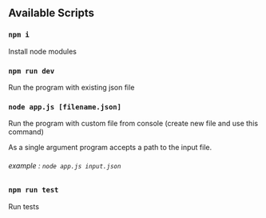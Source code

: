 ## Available Scripts
### `npm i`

Install node modules

### `npm run dev`
Run the program with existing json file

### `node app.js [filename.json]`
Run the program with custom file from console (create new file and use this command)

As a single argument program accepts a path to the input file.

###### example :  `node app.js input.json`


### `npm run test`
Run tests
